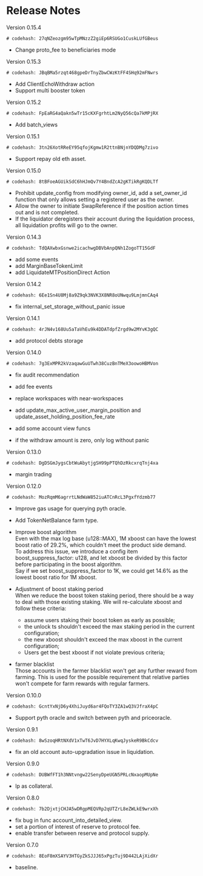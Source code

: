 # Release Notes

Version 0.15.4
```bash=
# codehash: 27qNZeozgm95wTpMNzzZ2giEp6RSUGo1CuskLUfGBeus
```
- Change proto_fee to beneficiaries mode

Version 0.15.3
```bash=
# codehash: JBqBMa5rzqt468gpeDrTnyZbwCWzKtFF4SHq92mFNwrs
```
- Add ClientEchoWithdraw action
- Support multi booster token

Version 0.15.2
```bash=
# codehash: FpEaRG4aQakn5wTr15cKXFgrhtLm2NyQ56cQa7kMPjRX
```
- Add batch_views

Version 0.15.1
```bash=
# codehash: 3tn26XotRReEY95qfojKgmw1R2ttnBNjnYDQDMg7zivo
```
- Support repay old eth asset.

Version 0.15.0
```bash=
# codehash: 8tBFoeAGUikSdC6hHJmQv7Y4BndZcA2gKTikRgKQDLTf
```
- Prohibit update_config from modifying owner_id, add a set_owner_id function that only allows setting a registered user as the owner.
- Allow the owner to initiate SwapReference if the position action times out and is not completed.
- If the liquidator deregisters their account during the liquidation process, all liquidation profits will go to the owner.

Version 0.14.3
```bash=
# codehash: TdQAXwbxGsnwe2icachwgDBVbAnpQNh1ZogoTT15GdF
```
- add some events
- add MarginBaseTokenLimit
- add LiquidateMTPositionDirect Action

Version 0.14.2
```bash=
# codehash: 6Ee1Sn4U8Mj8a9Z9qk3NVK3X8NR8oUNwqu9LmjmnCAq4
```
- fix internal_set_storage_without_panic issue

Version 0.14.1
```bash=
# codehash: 4rJN4v168Uu5aTaVhEu9k4DDATdpfZrgd9w2MYvK3gQC
```
- add protocol debts storage

Version 0.14.0
```bash=
# codehash: 7g3ExMPR2kVzaqawGuUTwh38CuzBnTMeX3oowoHBMVon
```
- fix audit recommendation

- add fee events

- replace workspaces with near-workspaces

- add update_max_active_user_margin_position and update_asset_holding_position_fee_rate

- add some account view funcs

- if the withdraw amount is zero, only log without panic

Version 0.13.0
```bash=
# codehash: DgDSGmJygsCbtWuAbytjgSH99pPTQhDzRkcxrqTnj4xa 
```
- margin trading

Version 0.12.0
```bash=
# codehash: MozRqmM6agrrtLNdWaW852iuATCnRcL3PgxfYdzmb77 
```
- Improve gas usage for querying pyth oracle. 

- Add TokenNetBalance farm type.

- Improve boost algorithm  
  Even with the max log base (u128::MAX), 1M xboost can have the lowest boost ratio of 29.2%, which couldn't meet the product side demand.  
  To address this issue, we introduce a config item boost_suppress_factor: u128, and let xboost be divided by this factor before participating in the boost algorithm.  
  Say if we set boost_suppress_factor to 1K, we could get 14.6% as the lowest boost ratio for 1M xboost.
 
- Adjustment of boost staking period  
  When we reduce the boost token staking period, there should be a way to deal with those existing staking.
  We will re-calculate xboost and follow these criteria:
  - assume users staking their boost token as early as possible;
  - the unlock ts shouldn't exceed the max staking period in the current configuration;
  - the new xboost shouldn't exceed the max xboost in the current configuration;
  - Users get the best xboost if not violate previous criteria;
 
- farmer blacklist  
  Those accounts in the farmer blacklist won't get any further reward from farming. This is used for the possible requirement that relative parties won't compete for farm rewards with regular farmers.

Version 0.10.0
```bash=
# codehash: GcntYxNjD6y4XhiJuyd6ar4FQoTY3ZA1wQ3VJfraX4pC 
```
- Support pyth oracle and switch between pyth and priceoracle.

Version 0.9.1
```bash=
# codehash: 8wSzoqHRtNXdV1xTwT6JvD7HYXLqKwqJyskeR9BkCdcv 
```
- fix an old account auto-upgradation issue in liquidation.

Version 0.9.0
```bash=
# codehash: DUBWfFT1h3NNtvngw22SenyDpeUGN5PRLcNxaopMUpNe 
```
- lp as collateral.

Version 0.8.0
```bash=
# codehash: 7b2DjxtjCHJA5wDRgpMEQVRp2qUTZrL8eZWLkE9wrxXh
```
- fix bug in func account_into_detailed_view.
- set a portion of interest of reserve to protocol fee.
- enable transfer between reserve and protocol supply.

Version 0.7.0
```bash=
# codehash: 8EoF8mXSAYV3HTGyZkSJJJ65xPgzTuj9D442LAjXidXr
```
- baseline.

